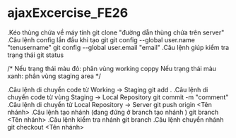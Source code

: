 # ajaxExcercise_FE26

.Kéo thùng chứa về máy tính
  git clone "đường dẫn thùng chứa trên server"
.Câu lệnh config lần đầu khi tạo git
  git config --global user.name "tenusername"
  git config --global user.email "email"
.Câu lệnh giúp kiểm tra trạng thái
  git status
  
/*
Nếu trạng thái màu đỏ: phân vùng working coppy
Nếu trạng thái màu xanh: phân vùng staging area
*/

.Câu lệnh di chuyển code từ Working -> Staging
  git add .
.Câu lệnh di chuyển code từ vùng Staging -> Local Repository
  git commit -m "comment"
.Câu lệnh di chuyển từ Local Repository -> Server
  git push origin <Tên nhánh>
.Câu lệnh tạo nhánh (đang đứng ở branch tạo nhánh )
  git branch <Tên nhánh>
.Câu lệnh kiểm tra nhánh
  git branch
.Câu lệnh chuyển nhánh
  git checkout <Tên nhánh>
 
